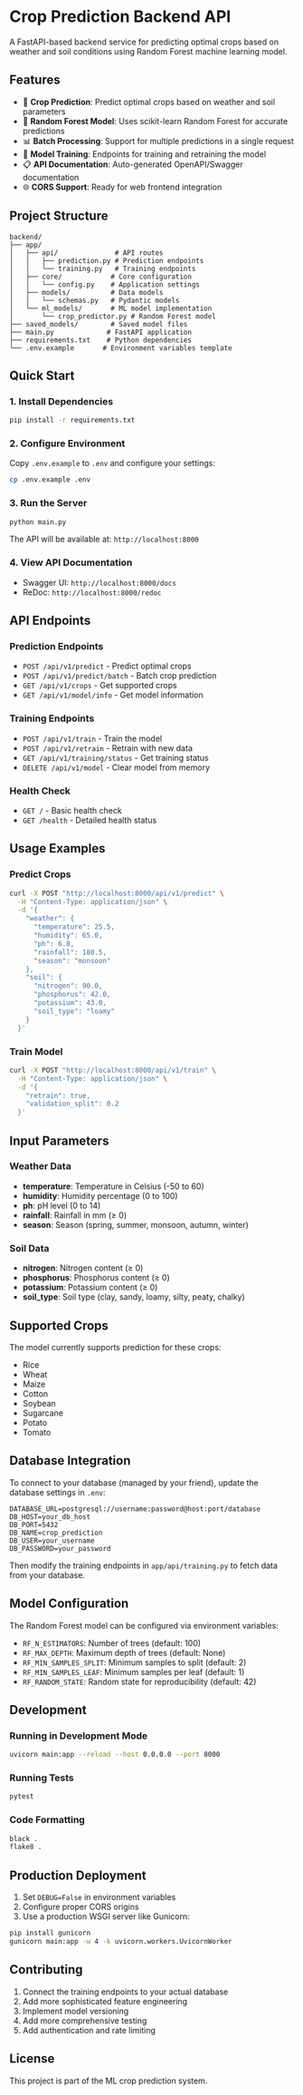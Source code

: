 # Crop Prediction Backend API

A FastAPI-based backend service for predicting optimal crops based on weather and soil conditions using Random Forest machine learning model.

## Features

- 🌾 **Crop Prediction**: Predict optimal crops based on weather and soil parameters
- 🤖 **Random Forest Model**: Uses scikit-learn Random Forest for accurate predictions
- 📊 **Batch Processing**: Support for multiple predictions in a single request
- 🔄 **Model Training**: Endpoints for training and retraining the model
- 📋 **API Documentation**: Auto-generated OpenAPI/Swagger documentation
- 🌐 **CORS Support**: Ready for web frontend integration

## Project Structure

```
backend/
├── app/
│   ├── api/              # API routes
│   │   ├── prediction.py # Prediction endpoints
│   │   └── training.py   # Training endpoints
│   ├── core/            # Core configuration
│   │   └── config.py    # Application settings
│   ├── models/          # Data models
│   │   └── schemas.py   # Pydantic models
│   └── ml_models/       # ML model implementation
│       └── crop_predictor.py # Random Forest model
├── saved_models/        # Saved model files
├── main.py             # FastAPI application
├── requirements.txt    # Python dependencies
└── .env.example       # Environment variables template
```

## Quick Start

### 1. Install Dependencies

```bash
pip install -r requirements.txt
```

### 2. Configure Environment

Copy `.env.example` to `.env` and configure your settings:

```bash
cp .env.example .env
```

### 3. Run the Server

```bash
python main.py
```

The API will be available at: `http://localhost:8000`

### 4. View API Documentation

- Swagger UI: `http://localhost:8000/docs`
- ReDoc: `http://localhost:8000/redoc`

## API Endpoints

### Prediction Endpoints

- `POST /api/v1/predict` - Predict optimal crops
- `POST /api/v1/predict/batch` - Batch crop prediction
- `GET /api/v1/crops` - Get supported crops
- `GET /api/v1/model/info` - Get model information

### Training Endpoints

- `POST /api/v1/train` - Train the model
- `POST /api/v1/retrain` - Retrain with new data
- `GET /api/v1/training/status` - Get training status
- `DELETE /api/v1/model` - Clear model from memory

### Health Check

- `GET /` - Basic health check
- `GET /health` - Detailed health status

## Usage Examples

### Predict Crops

```bash
curl -X POST "http://localhost:8000/api/v1/predict" \
  -H "Content-Type: application/json" \
  -d '{
    "weather": {
      "temperature": 25.5,
      "humidity": 65.0,
      "ph": 6.8,
      "rainfall": 180.5,
      "season": "monsoon"
    },
    "soil": {
      "nitrogen": 90.0,
      "phosphorus": 42.0,
      "potassium": 43.0,
      "soil_type": "loamy"
    }
  }'
```

### Train Model

```bash
curl -X POST "http://localhost:8000/api/v1/train" \
  -H "Content-Type: application/json" \
  -d '{
    "retrain": true,
    "validation_split": 0.2
  }'
```

## Input Parameters

### Weather Data
- **temperature**: Temperature in Celsius (-50 to 60)
- **humidity**: Humidity percentage (0 to 100)
- **ph**: pH level (0 to 14)
- **rainfall**: Rainfall in mm (≥ 0)
- **season**: Season (spring, summer, monsoon, autumn, winter)

### Soil Data
- **nitrogen**: Nitrogen content (≥ 0)
- **phosphorus**: Phosphorus content (≥ 0)
- **potassium**: Potassium content (≥ 0)
- **soil_type**: Soil type (clay, sandy, loamy, silty, peaty, chalky)

## Supported Crops

The model currently supports prediction for these crops:
- Rice
- Wheat  
- Maize
- Cotton
- Soybean
- Sugarcane
- Potato
- Tomato

## Database Integration

To connect to your database (managed by your friend), update the database settings in `.env`:

```env
DATABASE_URL=postgresql://username:password@host:port/database
DB_HOST=your_db_host
DB_PORT=5432
DB_NAME=crop_prediction
DB_USER=your_username
DB_PASSWORD=your_password
```

Then modify the training endpoints in `app/api/training.py` to fetch data from your database.

## Model Configuration

The Random Forest model can be configured via environment variables:

- `RF_N_ESTIMATORS`: Number of trees (default: 100)
- `RF_MAX_DEPTH`: Maximum depth of trees (default: None)
- `RF_MIN_SAMPLES_SPLIT`: Minimum samples to split (default: 2)
- `RF_MIN_SAMPLES_LEAF`: Minimum samples per leaf (default: 1)
- `RF_RANDOM_STATE`: Random state for reproducibility (default: 42)

## Development

### Running in Development Mode

```bash
uvicorn main:app --reload --host 0.0.0.0 --port 8000
```

### Running Tests

```bash
pytest
```

### Code Formatting

```bash
black .
flake8 .
```

## Production Deployment

1. Set `DEBUG=False` in environment variables
2. Configure proper CORS origins
3. Use a production WSGI server like Gunicorn:

```bash
pip install gunicorn
gunicorn main:app -w 4 -k uvicorn.workers.UvicornWorker
```

## Contributing

1. Connect the training endpoints to your actual database
2. Add more sophisticated feature engineering
3. Implement model versioning
4. Add more comprehensive testing
5. Add authentication and rate limiting

## License

This project is part of the ML crop prediction system.